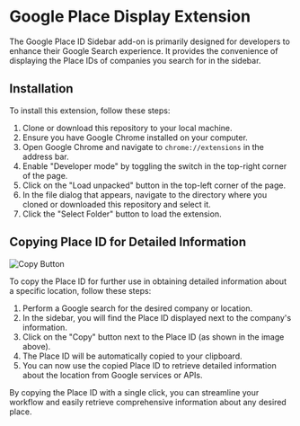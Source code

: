 # Google Place Display Extension

The Google Place ID Sidebar add-on is primarily designed for developers to enhance their Google Search experience. It provides the convenience of displaying the Place IDs of companies you search for in the sidebar.

## Installation

To install this extension, follow these steps:

1. Clone or download this repository to your local machine.
2. Ensure you have Google Chrome installed on your computer.
3. Open Google Chrome and navigate to `chrome://extensions` in the address bar.
4. Enable "Developer mode" by toggling the switch in the top-right corner of the page.
5. Click on the "Load unpacked" button in the top-left corner of the page.
6. In the file dialog that appears, navigate to the directory where you cloned or downloaded this repository and select it.
7. Click the "Select Folder" button to load the extension.

## Copying Place ID for Detailed Information

![Copy Button](https://github.com/CodeWithDennis/google-place-display-extension/assets/23448484/efc54545-df8c-42ca-9291-be2f7abab0a3)

To copy the Place ID for further use in obtaining detailed information about a specific location, follow these steps:

1. Perform a Google search for the desired company or location.
2. In the sidebar, you will find the Place ID displayed next to the company's information.
3. Click on the "Copy" button next to the Place ID (as shown in the image above).
4. The Place ID will be automatically copied to your clipboard.
5. You can now use the copied Place ID to retrieve detailed information about the location from Google services or APIs.

By copying the Place ID with a single click, you can streamline your workflow and easily retrieve comprehensive information about any desired place.
